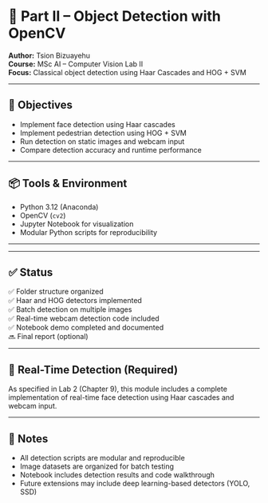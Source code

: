# 🎯 Part II – Object Detection with OpenCV

**Author:** Tsion Bizuayehu  
**Course:** MSc AI – Computer Vision Lab II  
**Focus:** Classical object detection using Haar Cascades and HOG + SVM

---

## 🧠 Objectives

- Implement face detection using Haar cascades
- Implement pedestrian detection using HOG + SVM
- Run detection on static images and webcam input
- Compare detection accuracy and runtime performance

---

## 📦 Tools & Environment

- Python 3.12 (Anaconda)
- OpenCV (`cv2`)
- Jupyter Notebook for visualization
- Modular Python scripts for reproducibility

---


---

## ✅ Status

✅ Folder structure organized  
✅ Haar and HOG detectors implemented  
✅ Batch detection on multiple images  
✅ Real-time webcam detection code included  
✅ Notebook demo completed and documented  
🔜 Final report (optional)

---

## 🎥 Real-Time Detection (Required)

As specified in Lab 2 (Chapter 9), this module includes a complete implementation of real-time face detection using Haar cascades and webcam input.


---

## 📌 Notes

- All detection scripts are modular and reproducible
- Image datasets are organized for batch testing
- Notebook includes detection results and code walkthrough
- Future extensions may include deep learning-based detectors (YOLO, SSD)



